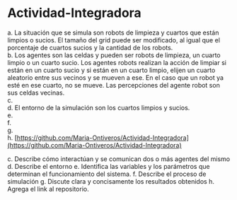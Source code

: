 # Actividad-Integradora
a. La situación que se simula son robots de limpieza y cuartos que están limpios o sucios. El tamaño del grid puede ser modificado, al igual que el porcentaje de cuartos sucios y la cantidad de los robots.<br>
b. Los agentes son las celdas y pueden ser robots de limpieza, un cuarto limpio o un cuarto sucio. Los agentes robots realizan la acción de limpiar si están en un cuarto sucio y si están en un cuarto limpio, elijen un cuarto aleatorio entre sus vecinos y se mueven a ese. En el caso que un robot ya esté en ese cuarto, no se mueve. Las percepciones del agente robot son sus celdas vecinas. <br>
c. <br>
d. El entorno de la simulación son los cuartos limpios y sucios. <br>
e. <br>
f. <br>
g. <br>
h. [https://github.com/Maria-Ontiveros/Actividad-Integradora](https://github.com/Maria-Ontiveros/Actividad-Integradora)


c. Describe cómo interactúan y se comunican dos o más agentes del mismo 
d. Describe el entorno
e. Identifica  las  variables  y  los  parámetros  que  determinan  el  funcionamiento  del 
sistema.
f. Describe el proceso de simulación
g. Discute clara y concisamente los resultados obtenidos
h. Agrega el link al repositorio.
